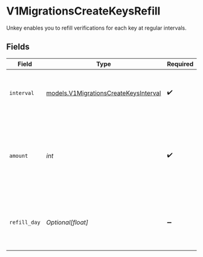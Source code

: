 # V1MigrationsCreateKeysRefill

Unkey enables you to refill verifications for each key at regular intervals.


## Fields

| Field                                                                                              | Type                                                                                               | Required                                                                                           | Description                                                                                        |
| -------------------------------------------------------------------------------------------------- | -------------------------------------------------------------------------------------------------- | -------------------------------------------------------------------------------------------------- | -------------------------------------------------------------------------------------------------- |
| `interval`                                                                                         | [models.V1MigrationsCreateKeysInterval](../models/v1migrationscreatekeysinterval.md)               | :heavy_check_mark:                                                                                 | Unkey will automatically refill verifications at the set interval.                                 |
| `amount`                                                                                           | *int*                                                                                              | :heavy_check_mark:                                                                                 | The number of verifications to refill for each occurrence is determined individually for each key. |
| `refill_day`                                                                                       | *Optional[float]*                                                                                  | :heavy_minus_sign:                                                                                 | The day verifications will refill each month, when interval is set to 'monthly'                    |
